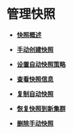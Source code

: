 # 管理快照<a name="zh-cn_topic_0056326004"></a>

-   **[快照概述](快照概述.md)**  

-   **[手动创建快照](手动创建快照.md)**  

-   **[设置自动快照策略](设置自动快照策略.md)**  

-   **[查看快照信息](查看快照信息.md)**  

-   **[复制自动快照](复制自动快照.md)**  

-   **[恢复快照到新集群](恢复快照到新集群.md)**  

-   **[删除手动快照](删除手动快照.md)**  



